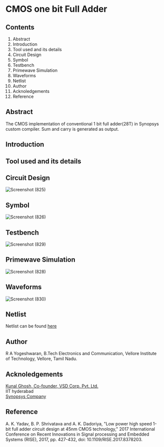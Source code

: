 # CMOS one bit Full Adder 
## Contents
1. Abstract 
2. Introduction
3. Tool used and its details 
5. Circuit Design
6. Symbol
7. Testbench
8. Primewave Simulation
9. Waveforms
10. Netlist
11. Author 
12. Acknoledgements
13. Reference
## Abstract
The CMOS implementation of conventional 1 bit full adder(28T) in Synopsys custom compiler. Sum and carry is generated as output. 
## Introduction
## Tool used and its details 
## Circuit Design
![Screenshot (825)](https://user-images.githubusercontent.com/56624086/156175274-59325739-9528-48a1-9107-e1c23cdb9b8e.png)
## Symbol
![Screenshot (826)](https://user-images.githubusercontent.com/56624086/156175416-094231b1-524e-4557-9ea3-1231ed8a8f56.png)
## Testbench
![Screenshot (829)](https://user-images.githubusercontent.com/56624086/156175469-5337f4a7-eb14-47ac-9f3d-cf2e4cadcea8.png)
## Primewave Simulation
![Screenshot (828)](https://user-images.githubusercontent.com/56624086/156175502-ec6e0229-136f-41ac-b759-034dee84cf68.png)
## Waveforms
![Screenshot (830)](https://user-images.githubusercontent.com/56624086/156175537-68098ec0-d93d-41a4-9f88-030cac1846ae.png)
## Netlist
Netlist can be found [here](https://github.com/RAYogeshwaran/Full_Adder_CMOS/blob/main/netlist.txt)
## Author 
R A Yogeshwaran, B.Tech Electronics and Communication, Vellore Institute of Technology, Vellore, Tamil Nadu.
## Acknoledgements
[Kunal Ghosh, Co-founder, VSD Corp. Pvt. Ltd.](https://www.linkedin.com/in/kunal-ghosh-vlsisystemdesign-com-28084836/)  
IIT hyderabad  
[Synopsys Company](https://www.synopsys.com/)
## Reference
A. K. Yadav, B. P. Shrivatava and A. K. Dadoriya, "Low power high speed 1-bit full adder circuit design at 45nm CMOS technology," 2017 International Conference on Recent Innovations in Signal processing and Embedded Systems (RISE), 2017, pp. 427-432, doi: 10.1109/RISE.2017.8378203.
